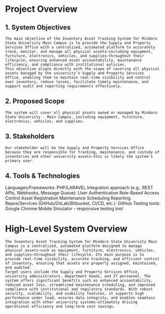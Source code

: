 # Project Overview
## 1. System Objectives
    The main objective of the Inventory Asset Tracking System for Mindoro State University Main Campus is to provide the Supply and Property Services Office with a centralized, automated platform to accurately track, monitor, and manage all physical assets—including equipment, furniture, electronics, vehicles, and supplies—throughout their lifecycle, ensuring enhanced asset accountability, maintenance efficiency, and compliance with institutional policies.
    This objective aligns directly with the scope of covering all physical assets managed by the university’s Supply and Property Services Office, enabling them to maintain real-time visibility and control over inventory, reduce losses, facilitate timely maintenance, and support audit and reporting requirements effectively.

## 2. Proposed Scope
    The system will cover all physical assets owned or managed by Mindoro State University - Main Campus, including equipment, furniture, electronics, vehicles, and supplies.

## 3. Stakeholders
    Our stakeholder will be the Supply and Property Services Office because they are responsible for tracking, maintenance, and custody of inventories and other university assets—this is likely the system's primary user.

## 4. Tools & Technologies
Languages/Frameworks: 
    PHP/LARAVEL
Integration approach (e.g., REST APIs, Webhooks, Message Queue): 
    User Authentication
    Role-Based Access Control
    Asset Registration
    Maintenance Scheduling
    Reporting
Repos/Services (GitHub/GitLab/Bitbucket, CI/CD, etc.): 
    GitHub
Testing tools: 
    Google Chrome Mobile Simulator - responsive testing tool

# High-Level System Overview
    The Inventory Asset Tracking System for Mindoro State University Main Campus is a centralized, automated platform designed to manage physical assets—such as equipment, furniture, electronics, vehicles, and supplies—throughout their lifecycle. Its main purpose is to provide real-time visibility, accurate tracking, and efficient control of inventory, ensuring that assets are properly assigned, maintained, and audited.
    Target users include the Supply and Property Services Office, university administrators, department heads, and IT personnel. The system offers significant benefits such as enhanced accountability, reduced asset loss, streamlined maintenance scheduling, and improved compliance with institutional and regulatory standards. With robust security, scalability, and usability features, it supports high performance under load, ensures data integrity, and enables seamless integration with other university systems—ultimately driving operational efficiency and long-term cost savings.

